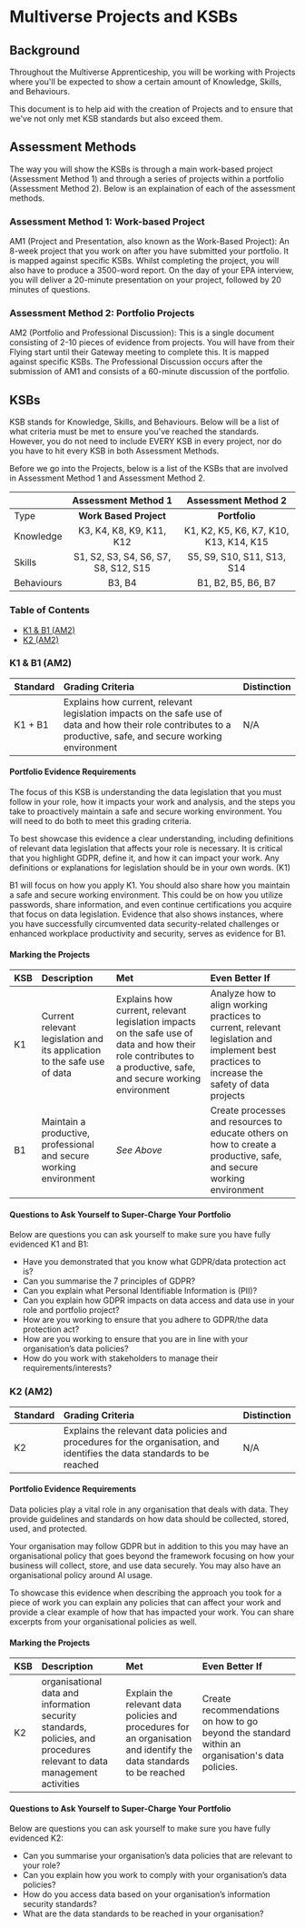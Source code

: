 # Multiverse Projects and KSBs

## Background
Throughout the Multiverse Apprenticeship, you will be working with Projects where you'll be expected to show a certain amount of Knowledge, Skills, and Behaviours.

This document is to help aid with the creation of Projects and to ensure that we've not only met KSB standards but also exceed them.

## Assessment Methods
The way you will show the KSBs is through a main work-based project (Assessment Method 1) and through a series of projects within a portfolio (Assessment Method 2). Below is an explaination of each of the assessment methods.

### Assessment Method 1: Work-based Project
AM1 (Project and Presentation, also known as the Work-Based Project): An 8-week project that you work on after you have submitted your portfolio. It is mapped against specific KSBs. Whilst completing the project, you will also have to produce a 3500-word report. On the day of your EPA interview, you will deliver a 20-minute presentation on your project, followed by 20 minutes of questions.

### Assessment Method 2: Portfolio Projects
AM2 (Portfolio and Professional Discussion): This is a single document consisting of 2-10 pieces of evidence from projects. You will have from their Flying start until their Gateway meeting to complete this. It is mapped against specific KSBs. The Professional Discussion occurs after the submission of AM1 and consists of a 60-minute discussion of the portfolio.

## KSBs
KSB stands for Knowledge, Skills, and Behaviours. Below will be a list of what criteria must be met to ensure you've reached the standards. However, you do not need to include EVERY KSB in every project, nor do you have to hit every KSB in both Assessment Methods.

Before we go into the Projects, below is a list of the KSBs that are involved in Assessment Method 1 and Assessment Method 2.

|	         | Assessment Method 1  | Assessment Method 2 |
|:-----------|:--------------------:|:-------------------:|
| Type       | **Work Based Project**      | **Portfolio**        | 
| Knowledge  |K3, K4, K8, K9, K11, K12 | K1, K2, K5, K6, K7, K10, K13, K14, K15 |
| Skills     | S1, S2, S3, S4, S6, S7, S8, S12, S15 | S5, S9, S10, S11, S13, S14
| Behaviours | B3, B4               | B1, B2, B5, B6, B7  |


### Table of Contents
- [K1 & B1 (AM2)](#K1B1)
- [K2 (AM2)](#K2)

### K1 & B1 (AM2) <a name="K1B1"></a>

| Standard | Grading Criteria | Distinction |
|:---------|:-----------------|:------------|
| K1 + B1  | Explains how current, relevant legislation impacts on the safe use of data and how their role contributes to a productive, safe, and secure working environment | N/A |

#### Portfolio Evidence Requirements
The focus of this KSB is understanding the data legislation that you must follow in your role, how it impacts your work and analysis, and the steps you take to proactively maintain a safe and secure working environment. You will need to do both to meet this grading criteria. 

To best showcase this evidence a clear understanding, including definitions of relevant data legislation that affects your role is necessary. It is critical that you highlight GDPR, define it, and how it can impact your work. Any definitions or explanations for legislation should be in your own words. (K1) 

B1 will focus on how you apply K1. You should also share how you maintain a safe and secure working environment. This could be on how you utilize passwords, share information, and even continue certifications you acquire that focus on data legislation. Evidence that also shows instances, where you have successfully circumvented data security-related challenges or enhanced workplace productivity and security, serves as evidence for B1.

#### Marking the Projects
| KSB | Description | Met | Even Better If |
| :-- | :-- | :-- | :-- |
| K1 | Current relevant legislation and its application to the safe use of data | Explains how current, relevant legislation impacts on the safe use of data and how their role contributes to a productive, safe, and secure working environment | Analyze how to align working practices to current, relevant legislation and implement best practices to increase the safety of data projects |
| B1 | Maintain a productive, professional and secure working environment | *See Above* | Create processes and resources to educate others on how to create a productive, safe, and secure working environment |


#### Questions to Ask Yourself to Super-Charge Your Portfolio
Below are questions you can ask yourself to make sure you have fully evidenced K1 and B1:
- Have you demonstrated that you know what GDPR/data protection act is? 
- Can you summarise the 7 principles of GDPR?
- Can you explain what Personal Identifiable Information is (PII)? 
- Can you explain how GDPR impacts on data access and data use in your role and portfolio project?
- How are you working to ensure that you adhere to GDPR/the data protection act?
- How are you working to ensure that you are in line with your organisation’s data policies?
- How do you work with stakeholders to manage their requirements/interests?

### K2 (AM2) <a name="K2"></a>

| Standard | Grading Criteria | Distinction |
|:---------|:-----------------|:------------|
| K2       | Explains the relevant data policies and procedures for the organisation, and identifies the data standards to be reached | N/A |

#### Portfolio Evidence Requirements
Data policies play a vital role in any organisation that deals with data. They provide guidelines and standards on how data should be collected, stored, used, and protected.

Your organisation may follow GDPR but in addition to this you may have an organisational policy that goes beyond the framework focusing on how your business will collect, store, and use data securely. You may also have an organisational policy around AI usage. 

To showcase this evidence when describing the approach you took for a piece of work you can explain any policies that can affect your work and provide a clear example of how that has impacted your work. You can share excerpts from your organisational policies as well.

#### Marking the Projects
| KSB | Description | Met | Even Better If |
| :-- | :-- | :-- | :-- |
| K2 | organisational data and information security standards, policies, and procedures relevant to data management activities | Explain the relevant data policies and procedures for an organisation and identify the data standards to be reached | Create recommendations on how to go beyond the standard within an organisation's data policies. |

#### Questions to Ask Yourself to Super-Charge Your Portfolio
Below are questions you can ask yourself to make sure you have fully evidenced K2:
- Can you summarise your organisation’s data policies that are relevant to your role?
- Can you explain how you work to comply with your organisation’s data policies?
- How do you access data based on your organisation’s information security standards?
- What are the data standards to be reached in your organisation?
